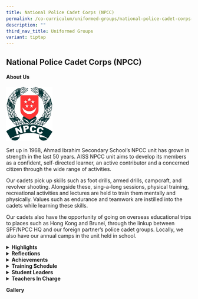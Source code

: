 ```yaml
---
title: National Police Cadet Corps (NPCC)
permalink: /co-curriculum/uniformed-groups/national-police-cadet-corps-npcc/
description: ""
third_nav_title: Uniformed Groups
variant: tiptap
---
```

<h2>National Police Cadet Corps (NPCC)</h2>
<h4><strong>About Us</strong></h4>
<div class="isomer-image-wrapper">
<img style="width: 25%;" height="auto" width="100%" src="/images/logo.png">
</div>
<p>Set up in 1968, Ahmad Ibrahim Secondary School’s NPCC unit has grown in
strength in the last 50 years. AISS NPCC unit aims to develop its members
as a confident, self-directed learner, an active contributor and a concerned
citizen through the wide range of activities.</p>
<p>Our cadets pick up skills such as foot drills, armed drills, campcraft,
and revolver shooting. Alongside these, sing-a-long sessions, physical
training, recreational activities and lectures are held to train them mentally
and physically. Values such as endurance and teamwork are instilled into
the cadets while learning these skills.&nbsp;</p>
<p>Our cadets also have the opportunity of going on overseas educational
trips to places such as Hong Kong and Brunei, through the linkup between
SPF/NPCC HQ and our foreign partner’s police cadet groups. Locally, we
also have our annual camps in the unit held in school.</p>
<p></p>
<div data-type="detailGroup" class="isomer-accordion-group isomer-accordion isomer-accordion-white">
<details class="isomer-details">
<summary><strong>Highlights</strong>
</summary>
<div data-type="detailsContent" class="isomer-details-content">
<p>Due to the easing of Covid-19 restrictions, this has allowed cadets to
attend various NPCC activities throughout the year. Cadets were given various
opportunities to attend learning journeys to police establishments such
as Police Heritage Centre and visits to Yishun Neighbourhood Police Centre,
Area Camps and participate in NPCC-related competitions such as the inter-unit
Crime Scene Investigation (CSI) Competition, in which our unit placed 8th
among the 123 participating schools. As AI NPCC continues to strive despite
of all the challenges and obstacles, let’s aim for more remarkable accomplishments
and reaching new heights together. Onwards, AI NPCC!
<br>
<br>AI NPCC Website: <a href="https://sites.google.com/moe.edu.sg/ai-npcc/home" rel="noopener noreferrer nofollow" target="_blank">https://sites.google.com/moe.edu.sg/ai-npcc/home</a>
</p>
</div>
</details>
</div>
<div data-type="detailGroup" class="isomer-accordion-group isomer-accordion isomer-accordion-white">
<details class="isomer-details">
<summary><strong>Reflections</strong>
</summary>
<div data-type="detailsContent" class="isomer-details-content">
<blockquote>
<p><em>“As I reflect, I was glad that I joined NPCC. NPCC made me realized how capable I am of being a leader and the importance of having self-discipline. Through all the trainings, NPCC taught me how to be confident leader and believe that it is fine to make mistakes as it is part of the process. I was given various opportunities to lead and guide others and I appreciate all these learning experiences that has truly shaped me to who I am today!” </em>
<br><strong>- SI (NPCC) NUR NAYLI BINTE ROMI SOFHIAN, 4N1 (2023)</strong>
</p>
</blockquote>
</div>
</details>
</div>
<div data-type="detailGroup" class="isomer-accordion-group isomer-accordion isomer-accordion-white">
<details class="isomer-details">
<summary><strong>Achievements</strong>
</summary>
<div data-type="detailsContent" class="isomer-details-content">
<p><strong>Unit Overall Proficiency Award (UOPA) </strong>
<br>2016 : Gold Award
<br>2017 : Gold Award
<br>2018 : Gold Award
<br>2019 : Gold Award
<br>2020 : Gold Award
<br>2021 : Suspended
<br>2022 : Gold Award
<br>2023 : Gold Award
<br>2024 : Gold Award
<br>
<br><strong>Best Unit Cadet </strong>
<br>2012 : SSG Li Jian Xing &amp; SSG Nur Aqilah Diyanah
<br>2013 : SSG Md Shahirul Shukor &amp; SSG Sen Shu Hui
<br>2014 : SSG Adam Malik &amp; SSG Soh Yu Qi
<br>2015 : SSG Jet Law &amp; SSG Vivian Quek
<br>2016 : SSG Kenneth Chia &amp; SSG Jessica Lim
<br>2017 : SI Kwok Si-yang &amp; SSG Partiban Tharani
<br>2018 : SSG Girish S/O Balakrishnan &amp; SSG Chen Huixin
<br>2020 : SSG Raihanatunnisa &amp; SSG Ng Wei An Ryan
<br>2021: SGT D S Jayin &amp; SGT Song Zi Qi Gladys
<br>2022: SI D S Jayin &amp; SSG Aalysha
<br>2023: SSG Saeed Muntasir Bin Mohamed Abusali &amp; SI Nur Nayli Binte
Romi Sofhian
<br>2024: SSG Ong Yi Nuo Angelina (Wang Yinuo) &amp; SSG Mohammad Khairyl
Redzuan Bin Mohammad Hanip
<br><strong><br>SPF-NPCC Badge Awardee</strong> 
<br>2017 : SI Kwok Si-yang
<br>2018 : SSG Wang Le Chen
<br>2020 : SI Ho Zheng Yang Xanthus
<br>2021 : SI Tan Cinn Yui
<br>2022 : SI D S Jayin &amp; SSG Irka Adlina
<br>2023 : SI Nur Nayli &amp; SSG Saeed Muntasir
<br>2024 : SI Nur Zafirah Insyirah Binte Zainal Abidin, SSG Lim Jun Hui, Lucas
&amp; SSG Goh Yun Hong, Collin
<br>
</p>
</div>
</details>
</div>
<div data-type="detailGroup" class="isomer-accordion-group isomer-accordion isomer-accordion-white">
<details class="isomer-details">
<summary><strong>Training Schedule</strong>
</summary>
<div data-type="detailsContent" class="isomer-details-content">
<p><strong>Wednesday</strong> 
<br>3.15 pm – 5.45 pm
<br>
<br><strong>Friday </strong>
<br>2.30 pm – 5.00 pm</p>
</div>
</details>
</div>
<div data-type="detailGroup" class="isomer-accordion-group isomer-accordion isomer-accordion-white">
<details class="isomer-details">
<summary><strong>Student Leaders</strong>
</summary>
<div data-type="detailsContent" class="isomer-details-content">
<p><strong>AISS NPCC Unit Executive Committee 24/25 </strong>
<br>
<br><strong>Chairman</strong>
<br>CPL (NPCC) AMANDA LIEW JING XI
<br><strong>Vice-Chairman</strong>
<br>CPL (NPCC) MAGSINO PIO MARTIN GARCIA
<br><strong>Secretary</strong>
<br>CPL (NPCC) KDYS TAN ROSEANNE
<br>
<br><strong>Training Unit </strong>
<br><strong>Head, Training</strong>
<br>CPL (NPCC) NG YU XUAN CONSTANCE
<br><strong>Member</strong>
<br>CPL (NPCC) SAKINAH BINTE SHEIKH IDRIS
<br>CPL (NPCC) EUGENE CHEOK JIA RUI
<br>
<br><strong>Head, Testing</strong>
<br>CPL (NPCC) AHMAD ZAQY BIN JASNI
<br><strong>Member</strong>
<br>CPL (NPCC) SERENA SREE D/O RAGURAMAN DEVAR
<br>CPL (NPCC) INSYIRAH ANDRIYANINGSIH BINTE ISMAIL
<br>
<br><strong>Function &amp; Activity Department <br>Head, FA</strong>
<br>CPL (NPCC) MUHAMMAD FAKHRY DANISH BIN KAHARUDIN
<br>CPL(NPCC) NUR MARSYA DANIA BINTE DAHLAN
<br><strong>Member</strong>
<br>CPL (NPCC) INSYIRAH ANDRIYANINGSIH BINTE ISMAIL (Welfare) CPL (NPCC) ANG
QI SI, ASHLEE (Media &amp; Publications) Assisting: CPL (NPCC) LIN YUHAN
CPL (NPCC) SAKINAH BINTE SHEIKH IDRIS CPL (NPCC) SERENA SREE D/O RAGURAMAN
DEVAR CPL (NPCC) MUHAMMAD IZZ AMANI BIN MOHD FAIZAL (Games) Assisting:
CPL (NPCC) CHIEW ADON (JIANG WEIDONG), CPL (NPCC) NAURUS ZINNEERA CPL (NPCC)
PUTRI NOR ASHURA BINTE JOHANI (Safety I/C) Assisting: CPL (NPCC) NUR ARYA
TAQIAH BINTE MOHAMAD NOOR AZHAR Logistic Department Quarter Master: CPL
(NPCC) NAURUS ZINNEERA CPL (NPCC) NUR ARYA TAQIAH BINTE MOHAMAD NOOR AZHAR</p>
</div>
</details>
</div>
<div data-type="detailGroup" class="isomer-accordion-group isomer-accordion isomer-accordion-white">
<details class="isomer-details">
<summary><strong>Teachers In Charge</strong>
</summary>
<div data-type="detailsContent" class="isomer-details-content">
<p><strong>Ms Ow Hui Mei Wendy (OIC)<br>Contact:&nbsp;<a href="mailto:ow_hui_mei_wendy@moe.edu.sg" rel="noopener noreferrer nofollow" target="">ow_hui_mei_wendy@moe.edu.sg</a></strong>
</p>
<p>Ms Kasturi d/o Manoselvam
<br>Mr Mohd Imran Ishak
<br>Ms Bong Ming Le
<br>Ms Siti Salmiah</p>
</div>
</details>
</div>
<p><strong>Gallery</strong>
</p>
<p></p>